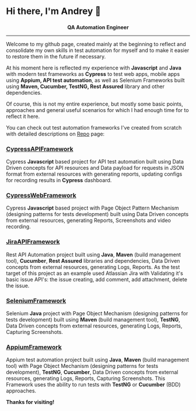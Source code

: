 ### <b><h2>Hi there, I'm Andrey 👋</h2></b> 
<center><b>QA Automation Engineer</b></center>
<hr>

Welcome to my github page, created mainly at the beginning to reflect and consolidate my own skills in test automation for myself and to make it easier to restore them in the future if necessary.

At his moment here is reflected my experience with <b>Javascript</b> and <b>Java</b> with modern test frameworks as <b>Cypress</b> to test web apps, mobile apps using <b>Appium, API test automation</b>, as well as Selenium Frameworks built using <b>Maven, Cucumber, TestNG, Rest Assured</b> library and other dependencies.

Of course, this is not my entire experience, but mostly some basic points, approaches and general useful scenarios for which I had enough time for to reflect it here.

You can check out test automation frameworks I've created from scratch with detailed descriptions on [Repo](https://github.com/andrey-yudin-7?tab=repositories) page:

<b><h3><a href="https://github.com/andrey-yudin-7/CypressAPIFramework" target="_blank">CypressAPIFramework</a></b></h3>
Cypress <b>Javascript</b> based project for API test automation built using Data Driven concepts for API resources and Data payload for requests in JSON format from external resources with generating reports, updating configs for recording results in <b>Cypress</b> dashboard.

<b><h3><a href="https://github.com/andrey-yudin-7/CypressWebFramework" target="_blank">CypressWebFramework</a></b></h3>
Cypress <b>Javascript</b> based project with Page Object Pattern Mechanism (designing patterns for tests development) built using Data Driven concepts from external resources, generating Reports, Screenshots and video recording.

<b><h3><a href="https://github.com/andrey-yudin-7/JiraAPIFramework" target="_blank">JiraAPIFramework</a></b></h3>
Rest API Automation project built using <b>Java</b>, <b>Maven</b> (build management tool), <b>Cucumber</b>, <b>Rest Assured</b> libraries and dependencies, Data Driven concepts from external resources, generating Logs, Reports. As the test target of this project as an example used Atlassian Jira with Validating it's basic issue API's: the issue creating, add comment, add attachment, delete the issue.

<b><h3>[SeleniumFramework](https://github.com/andrey-yudin-7/SeleniumFramework)</b></h3>
Selenium <b>Java</b> project with Page Object Mechanism (designing patterns for tests development) built using <b>Maven</b> (build management tool), <b>TestNG</b>, Data Driven concepts from external resources, generating Logs, Reports, Capturing Screenshots.

<b><h3>[AppiumFramework](https://github.com/andrey-yudin-7/AppiumFramework)</b></h3>
Appium test automation project built using <b>Java</b>, <b>Maven</b> (build management tool) with Page Object Mechanism (designing patterns for tests development), <b>TestNG</b>, <b>Cucumber</b>, Data Driven concepts from external resources, generating Logs, Reports, Capturing Screenshots. This Framework uses the ability to run tests with <b>TestNG</b> or <b>Cucumber</b> (BDD) approaches.

<b>Thanks for visiting!</b>

<!--
**andrey-yudin-7/andrey-yudin-7** is a ✨ _special_ ✨ repository because its `README.md` (this file) appears on your GitHub profile.

Here are some ideas to get you started:

- 🔭 I’m currently working on ...
- 🌱 I’m currently learning ...
- 👯 I’m looking to collaborate on ...
- 🤔 I’m looking for help with ...
- 💬 Ask me about ...
- 📫 How to reach me: ...
- 😄 Pronouns: ...
- ⚡ Fun fact: ...
-->
